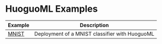 # HuoguoML Examples

| Example                    | Description   | 
| -------------------------- | -------------| 
| [MNIST](./mnist.md)    | Deployment of a MNIST classifier with HuoguoML | 
